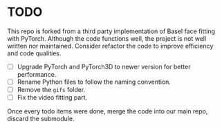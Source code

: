 # TODO

This repo is forked from a third party implementation of Basel face fitting with PyTorch.
Although the code functions well, the project is not well written nor maintained.
Consider refactor the code to improve efficiency and code qualities.

- [ ] Upgrade PyTorch and PyTorch3D to newer version for better performance.
- [ ] Rename Python files to follow the naming convention.
- [ ] Remove the `gifs` folder.
- [ ] Fix the video fitting part.

Once every todo items were done, merge the code into our main repo, discard the submodule.
